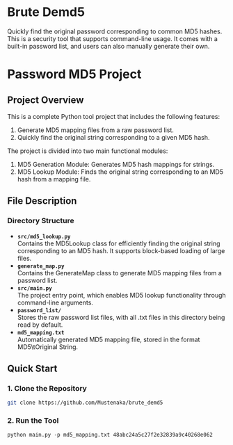 # Brute Demd5

Quickly find the original password corresponding to common MD5 hashes. This is a security tool that supports command-line usage. It comes with a built-in password list, and users can also manually generate their own.

# Password MD5 Project

## Project Overview

This is a complete Python tool project that includes the following features:
1.	Generate MD5 mapping files from a raw password list.
2.	Quickly find the original string corresponding to a given MD5 hash.

The project is divided into two main functional modules:
1. MD5 Generation Module: Generates MD5 hash mappings for strings.
2.  MD5 Lookup Module: Finds the original string corresponding to an MD5 hash from a mapping file.

## File Description

### Directory Structure
- **`src/md5_lookup.py`**  
Contains the MD5Lookup class for efficiently finding the original string corresponding to an MD5 hash. It supports block-based loading of large files.
- **`generate_map.py`**  
Contains the GenerateMap class to generate MD5 mapping files from a password list.
- **`src/main.py`**  
The project entry point, which enables MD5 lookup functionality through command-line arguments.
- **`password_list/`**  
Stores the raw password list files, with all .txt files in this directory being read by default.
- **`md5_mapping.txt`**  
Automatically generated MD5 mapping file, stored in the format MD5\tOriginal String.

## Quick Start

### 1. Clone the Repository
```bash
git clone https://github.com/Mustenaka/brute_demd5
```

### 2. Run the Tool
```
python main.py -p md5_mapping.txt 48abc24a5c27f2e32839a9c40268e062
```